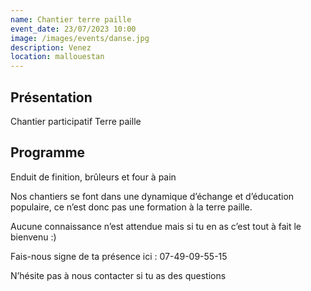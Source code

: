 ```yaml
---
name: Chantier terre paille
event_date: 23/07/2023 10:00
image: /images/events/danse.jpg
description: Venez
location: mallouestan
---
```


## Présentation
Chantier participatif Terre paille

## Programme

Enduit de finition, brûleurs et four à pain

Nos chantiers se font dans une dynamique d’échange et d’éducation populaire, ce n’est donc pas une formation à la terre paille. 

Aucune connaissance n’est attendue mais si tu en as c’est tout à fait le bienvenu :)

Fais-nous signe de ta présence ici : 07-49-09-55-15

N’hésite pas à nous contacter si tu as des questions 